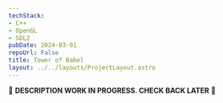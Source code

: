 ```yaml
---
techStack:
- C++
- OpenGL
- SDL2
pubDate: 2024-03-01
repoUrl: False
title: Tower of Babel
layout: ../../layouts/ProjectLayout.astro
---
```


<p class="text-center animate-bounce">🚧 <b>DESCRIPTION WORK IN PROGRESS. CHECK BACK LATER</b> 🚧</p>